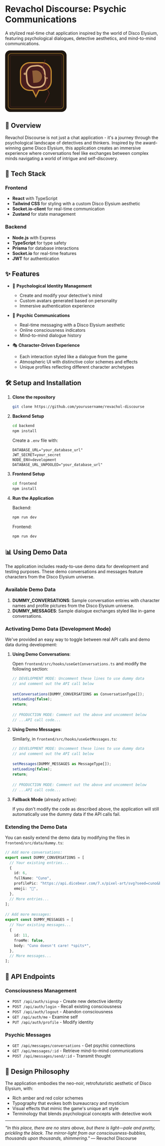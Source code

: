 # Revachol Discourse: Psychic Communications

A stylized real-time chat application inspired by the world of Disco Elysium, featuring psychological dialogues, detective aesthetics, and mind-to-mind communications.

![Revachol Discourse](frontend/src/assets/disco-chat-icon.svg)

## 🧠 Overview

Revachol Discourse is not just a chat application - it's a journey through the psychological landscape of detectives and thinkers. Inspired by the award-winning game Disco Elysium, this application creates an immersive experience where conversations feel like exchanges between complex minds navigating a world of intrigue and self-discovery.

## 🚀 Tech Stack

### Frontend
- **React** with TypeScript
- **Tailwind CSS** for styling with a custom Disco Elysium aesthetic
- **Socket.io-client** for real-time communication
- **Zustand** for state management

### Backend
- **Node.js** with Express
- **TypeScript** for type safety
- **Prisma** for database interactions
- **Socket.io** for real-time features
- **JWT** for authentication

## ✨ Features

- 🧠 **Psychological Identity Management**
  - Create and modify your detective's mind
  - Custom avatars generated based on personality
  - Immersive authentication experience
  
- 💬 **Psychic Communications**
  - Real-time messaging with a Disco Elysium aesthetic
  - Online consciousness indicators
  - Mind-to-mind dialogue history

- 🎭 **Character-Driven Experience**
  - Each interaction styled like a dialogue from the game
  - Atmospheric UI with distinctive color schemes and effects
  - Unique profiles reflecting different character archetypes

## 🛠️ Setup and Installation

1. **Clone the repository**
   ```bash
   git clone https://github.com/yourusername/revachol-discourse
   ```

2. **Backend Setup**
   ```bash
   cd backend
   npm install
   ```
   Create a `.env` file with:
   ```
   DATABASE_URL="your_database_url"
   JWT_SECRET=your_secret
   NODE_ENV=development
   DATABASE_URL_UNPOOLED="your_database_url"
   ```

3. **Frontend Setup**
   ```bash
   cd frontend
   npm install
   ```

4. **Run the Application**
   
   Backend:
   ```bash
   npm run dev
   ```
   
   Frontend:
   ```bash
   npm run dev
   ```

## 📊 Using Demo Data

The application includes ready-to-use demo data for development and testing purposes. These demo conversations and messages feature characters from the Disco Elysium universe.

### Available Demo Data

1. **DUMMY_CONVERSATIONS**: Sample conversation entries with character names and profile pictures from the Disco Elysium universe.
2. **DUMMY_MESSAGES**: Sample dialogue exchanges styled like in-game conversations.

### Activating Demo Data (Development Mode)

We've provided an easy way to toggle between real API calls and demo data during development:

1. **Using Demo Conversations**:
   
   Open `frontend/src/hooks/useGetConversations.ts` and modify the following section:
   
   ```typescript
   // DEVELOPMENT MODE: Uncomment these lines to use dummy data
   // and comment out the API call below
   
   setConversations(DUMMY_CONVERSATIONS as ConversationType[]);
   setLoading(false);
   return;
   
   // PRODUCTION MODE: Comment out the above and uncomment below
   // ...API call code...
   ```

2. **Using Demo Messages**:
   
   Similarly, in `frontend/src/hooks/useGetMessages.ts`:
   
   ```typescript
   // DEVELOPMENT MODE: Uncomment these lines to use dummy data
   // and comment out the API call below
   
   setMessages(DUMMY_MESSAGES as MessageType[]);
   setLoading(false);
   return;
   
   // PRODUCTION MODE: Comment out the above and uncomment below
   // ...API call code...
   ```

3. **Fallback Mode** (already active):
   
   If you don't modify the code as described above, the application will still automatically use the dummy data if the API calls fail.

### Extending the Demo Data

You can easily extend the demo data by modifying the files in `frontend/src/data/dummy.ts`:

```typescript
// Add more conversations:
export const DUMMY_CONVERSATIONS = [
  // Your existing entries...
  {
    id: 6,
    fullName: "Cuno",
    profilePic: "https://api.dicebear.com/7.x/pixel-art/svg?seed=cuno&backgroundColor=7c3030",
    emoji: "🔪",
  },
  // More entries...
];

// Add more messages:
export const DUMMY_MESSAGES = [
  // Your existing messages...
  {
    id: 11,
    fromMe: false,
    body: "Cuno doesn't care! *spits*",
  },
  // More messages...
];
```

## 📝 API Endpoints

### Consciousness Management
- `POST /api/auth/signup` - Create new detective identity
- `POST /api/auth/login` - Recall existing consciousness
- `POST /api/auth/logout` - Abandon consciousness
- `GET /api/auth/me` - Examine self
- `PUT /api/auth/profile` - Modify identity

### Psychic Messages
- `GET /api/messages/conversations` - Get psychic connections
- `GET /api/messages/:id` - Retrieve mind-to-mind communications
- `POST /api/messages/send/:id` - Transmit thought

## 🎨 Design Philosophy

The application embodies the neo-noir, retrofuturistic aesthetic of Disco Elysium, with:

- Rich amber and red color schemes
- Typography that evokes both bureaucracy and mysticism
- Visual effects that mimic the game's unique art style
- Terminology that blends psychological concepts with detective work

---

*"In this place, there are no stars above, but there is light—pale and pretty, prickling the black. The mirror-light from our consciousness-bubbles, thousands upon thousands, shimmering."* — Revachol Discourse


